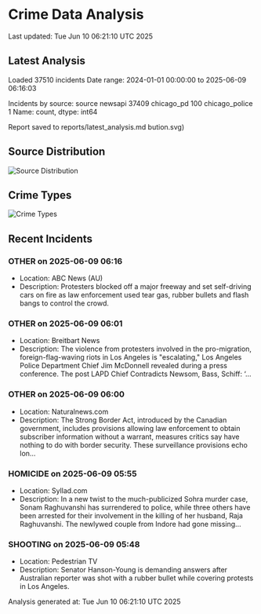 # Crime Data Analysis
Last updated: Tue Jun 10 06:21:10 UTC 2025

## Latest Analysis

Loaded 37510 incidents
Date range: 2024-01-01 00:00:00 to 2025-06-09 06:16:03

Incidents by source:
source
newsapi           37409
chicago_pd          100
chicago_police        1
Name: count, dtype: int64

Report saved to reports/latest_analysis.md
bution.svg)

## Source Distribution
![Source Distribution](images/source_distribution.svg)

## Crime Types
![Crime Types](images/crime_types.svg)

## Recent Incidents

### OTHER on 2025-06-09 06:16
- Location: ABC News (AU)
- Description: Protesters blocked off a major freeway and set self-driving cars on fire as law enforcement used tear gas, rubber bullets and flash bangs to control the crowd.


### OTHER on 2025-06-09 06:01
- Location: Breitbart News
- Description: The violence from protesters involved in the pro-migration, foreign-flag-waving riots in Los Angeles is "escalating," Los Angeles Police Department Chief Jim McDonnell revealed during a press conference.
The post LAPD Chief Contradicts Newsom, Bass, Schiff: ‘…


### OTHER on 2025-06-09 06:00
- Location: Naturalnews.com
- Description: The Strong Border Act, introduced by the Canadian government, includes provisions allowing law enforcement to obtain subscriber information without a warrant, measures critics say have nothing to do with border security. These surveillance provisions echo lon…


### HOMICIDE on 2025-06-09 05:55
- Location: Syllad.com
- Description: In a new twist to the much-publicized Sohra murder case, Sonam Raghuvanshi has surrendered to police, while three others have been arrested for their involvement in the killing of her husband, Raja Raghuvanshi. The newlywed couple from Indore had gone missing…


### SHOOTING on 2025-06-09 05:48
- Location: Pedestrian TV
- Description: Senator Hanson-Young is demanding answers after Australian reporter was shot with a rubber bullet while covering protests in Los Angeles.

Analysis generated at: Tue Jun 10 06:21:10 UTC 2025
